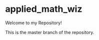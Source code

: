 applied_math_wiz
==============================

Welcome to my Repository!

This is the master branch of the repository.
